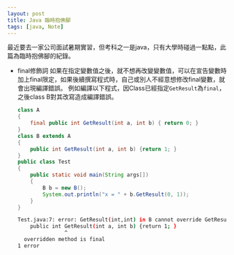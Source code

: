 ```yaml
---
layout: post
title: Java 臨時抱佛腳
tags: [java, Note]
---
```


最近要去一家公司面試暑期實習，但考科之一是java，只有大學時碰過一點點，此篇為臨時抱佛腳的紀錄。
<!--more-->

* final修飾詞
	如果在指定變數值之後，就不想再改變變數值，可以在宣告變數時加上final限定，如果後續撰寫程式時，自己或別人不經意想修改final變數，就會出現編譯錯誤。
	例如編譯以下程式，因Class已經指定`GetResult`為`final`，之後class B對其改寫造成編譯錯誤。

	~~~ java
	class A 
	{
		final public int GetResult(int a, int b) { return 0; } 
	} 
	class B extends A 
	{ 
		public int GetResult(int a, int b) {return 1; } 
	} 
	public class Test 
	{
		public static void main(String args[]) 
		{ 
			B b = new B(); 
			System.out.println("x = " + b.GetResult(0, 1));  
		} 
	}
	~~~
	~~~ sh
	Test.java:7: error: GetResult(int,int) in B cannot override GetResult(int,int) in A
		public int GetResult(int a, int b) {return 1; } 
				   ^
	  overridden method is final
	1 error
	~~~

